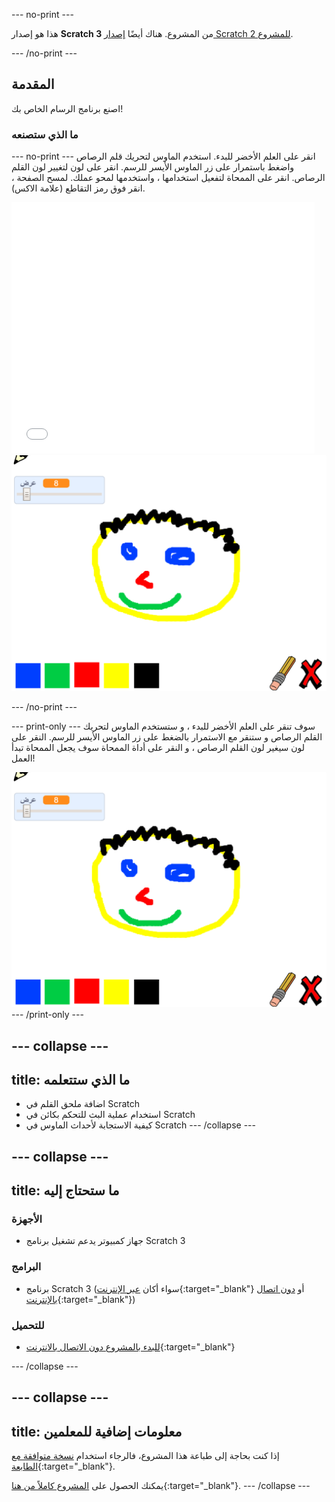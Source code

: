 --- no-print ---

هذا هو إصدار **Scratch 3** من المشروع. هناك أيضًا [ إصدار Scratch 2 للمشروع](https://projects.raspberrypi.org/ar-SA/projects/paint-box-scratch2).

--- /no-print ---

## المقدمة

اصنع برنامج الرسام الخاص بك!

### ما الذي ستصنعه

--- no-print --- انقر على العلم الأخضر للبدء. استخدم الماوس لتحريك قلم الرصاص واضغط باستمرار على زر الماوس الأيسر للرسم. انقر على لون لتغيير لون القلم الرصاص. انقر على الممحاة لتفعيل استخدامها ، واستخدمها لمحو عملك. لمسح الصفحة ، انقر فوق رمز التقاطع (علامة الاكس).

<div class="scratch-preview">
  <iframe allowtransparency="true" width="485" height="402" src="//scratch.mit.edu/projects/embed/331747919/?autostart=false" frameborder="0" scrolling="no"></iframe>
  <img src="images/showcase.png">
</div>

--- /no-print ---

--- print-only --- سوف تنقر على العلم الأخضر للبدء ، و ستستخدم الماوس لتحريك القلم الرصاص و ستنقر مع الاستمرار بالضغط على زر الماوس الأيسر للرسم. النقر على لون سيغير لون القلم الرصاص ، و النقر على أداة الممحاة سوف يجعل الممحاة تبدأ العمل!

![معرض](images/showcase.png) --- /print-only ---

--- collapse ---
---
title: ما الذي ستتعلمه
---

+ اضافة ملحق القلم في Scratch
+ استخدام عملية البث للتحكم بكائن في Scratch
+ كيفية الاستجابة لأحداث الماوس في Scratch --- /collapse ---

--- collapse ---
---
title: ما ستحتاج إليه
---

### الأجهزة

+ جهاز كمبيوتر يدعم تشغيل برنامج Scratch 3

### البرامج

+ برنامج Scratch 3 (سواء أكان [عبر الإنترنت](https://rpf.io/scratchon){:target="_blank"} أو [دون اتصال بالإنترنت](https://rpf.io/scratchoff){:target="_blank"})

### للتحميل

+ [للبدء بالمشروع دون الاتصال بالانترنت](https://rpf.io/p/ar-SA/paint-box-go){:target="_blank"}

--- /collapse ---

--- collapse ---
---
title: معلومات إضافية للمعلمين
---

إذا كنت بحاجة إلى طباعة هذا المشروع، فالرجاء استخدام [نسخة متوافقة مع الطابعة](https://projects.raspberrypi.org/ar-SA/projects/paint-box/print){:target="_blank"}.

يمكنك الحصول على [المشروع كاملاً من هنا](https://rpf.io/p/ar-SA/paint-box-get){:target="_blank"}. --- /collapse ---